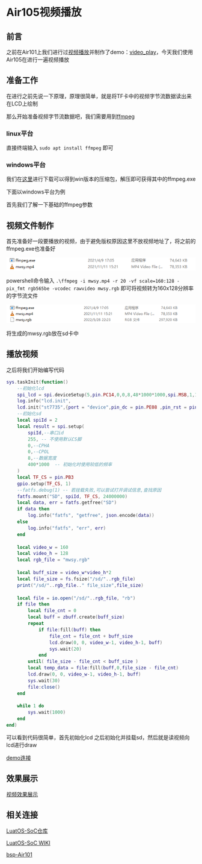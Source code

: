 # **Air105视频播放**

## 前言

之前在Air101上我们进行过[视频播放](https://doc.openluat.com/article/3535)并制作了demo：[video_play](https://gitee.com/openLuat/LuatOS/tree/master/demo/video_play)，今天我们使用Air105在进行一遍视频播放

## 准备工作

在进行之前先说一下原理，原理很简单，就是将TF卡中的视频字节流数据读出来在LCD上绘制

那么开始准备视频字节流数据吧，我们需要用到[ffmpeg](https://www.ffmpeg.org/)

### linux平台

直接终端输入 `sudo apt install ffmpeg` 即可

### windows平台

我们在[这里](https://www.gyan.dev/ffmpeg/builds/)进行下载可以得到win版本的压缩包，解压即可获得其中的ffmpeg.exe

下面以windows平台为例

首先我们了解一下基础的ffmpeg参数

## 视频文件制作


首先准备好一段要播放的视频，由于避免版权原因这里不放视频地址了，将之前的ffmpeg.exe也准备好

![1](1.png)

powershell命令输入 `.\ffmpeg -i mwsy.mp4 -r 20 -vf scale=160:128 -pix_fmt rgb565be -vcodec rawvideo mwsy.rgb` 即可将视频转为160x128分辨率的字节流文件

![2](2.png)

将生成的mwsy.rgb放在sd卡中

## 播放视频

之后将我们开始编写代码

```lua
sys.taskInit(function()
    --初始化lcd
    spi_lcd = spi.deviceSetup(5,pin.PC14,0,0,8,48*1000*1000,spi.MSB,1,1)
    log.info("lcd.init",
    lcd.init("st7735",{port = "device",pin_dc = pin.PE08 ,pin_rst = pin.PC12,pin_pwr = pin.PE09,direction = 3,w = 160,h = 128,xoffset = 1,yoffset = 2},spi_lcd))
    --初始化sd
    local spiId = 2
    local result = spi.setup(
        spiId,--串口id
        255, -- 不使用默认CS脚
        0,--CPHA
        0,--CPOL
        8,--数据宽度
        400*1000  -- 初始化时使用较低的频率
    )
    local TF_CS = pin.PB3
    gpio.setup(TF_CS, 1)
    --fatfs.debug(1) -- 若挂载失败,可以尝试打开调试信息,查找原因
    fatfs.mount("SD", spiId, TF_CS, 24000000)
    local data, err = fatfs.getfree("SD")
    if data then
        log.info("fatfs", "getfree", json.encode(data))
    else
        log.info("fatfs", "err", err)
    end
    
    local video_w = 160
    local video_h = 128
    local rgb_file = "mwsy.rgb"

    local buff_size = video_w*video_h*2
    local file_size = fs.fsize("/sd/"..rgb_file)
    print("/sd/"..rgb_file.." file_size",file_size)
    
    local file = io.open("/sd/"..rgb_file, "rb")
    if file then
        local file_cnt = 0
        local buff = zbuff.create(buff_size)
        repeat
            if file:fill(buff) then
                file_cnt = file_cnt + buff_size
                lcd.draw(0, 0, video_w-1, video_h-1, buff)
                sys.wait(20)
            end
        until( file_size - file_cnt < buff_size )
        local temp_data = file:fill(buff,0,file_size - file_cnt)
        lcd.draw(0, 0, video_w-1, video_h-1, buff)
        sys.wait(30)
        file:close()
    end

    while 1 do
        sys.wait(1000)
    end
end)
```

可以看到代码很简单，首先初始化lcd 之后初始化并挂载sd，然后就是读视频向lcd进行draw

[demo连接](https://gitee.com/openLuat/LuatOS/tree/master/demo/video_play/Air105)

## 效果展示

[视频效果展示](https://www.bilibili.com/video/BV1Yg411R7Tc/)

## 相关连接

[LuatOS-SoC仓库](https://gitee.com/openLuat/LuatOS)

[LuatOS-SoC WIKI](https://wiki.luatos.com/index.html)

[bsp-Air101](https://gitee.com/openLuat/LuatOS/tree/master/bsp/air101)